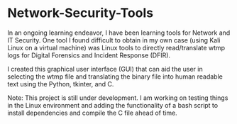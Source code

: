 # Network-Security-Tools
In an ongoing learning endeavor, I have been learning tools for Network and IT Security. One tool I found difficult to obtain in my own case (using Kali Linux on a virtual machine) was Linux tools to directly read/translate wtmp logs for Digital Forensics and Incident Response (DFIR). 

I created this graphical user interface (GUI) that can aid the user in selecting the wtmp file and translating the binary file into human readable text using the Python, tkinter, and C.

Note: This project is still under development. I am working on testing things in the Linux environment and adding the functionality of a bash script to install dependencies and compile the C file ahead of time.
